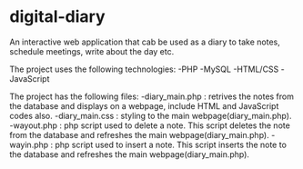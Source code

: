 # digital-diary
An interactive web application that cab be used as a diary to take notes, schedule meetings, write about the day etc.

The project uses the following technologies:
-PHP
-MySQL
-HTML/CSS
-JavaScript

The project has the following files:
-diary_main.php : retrives the notes from the database and displays on a webpage, include HTML and JavaScript codes also.
-diary_main.css : styling to the main webpage(diary_main.php).
-wayout.php : php script used to delete a note. This script deletes the note from the database and refreshes the main       webpage(diary_main.php).
-wayin.php : php script used to insert a note. This script inserts the note to the database and refreshes the main       webpage(diary_main.php).
